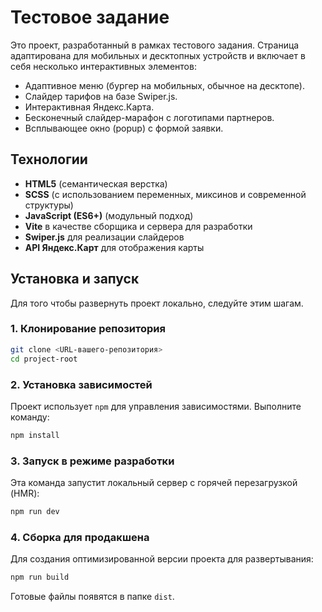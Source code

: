 # Тестовое задание

Это проект, разработанный в рамках тестового задания. Страница адаптирована для мобильных и десктопных устройств и включает в себя несколько интерактивных элементов:

*   Адаптивное меню (бургер на мобильных, обычное на десктопе).
*   Слайдер тарифов на базе Swiper.js.
*   Интерактивная Яндекс.Карта.
*   Бесконечный слайдер-марафон с логотипами партнеров.
*   Всплывающее окно (popup) с формой заявки.

## Технологии

*   **HTML5** (семантическая верстка)
*   **SCSS** (с использованием переменных, миксинов и современной структуры)
*   **JavaScript (ES6+)** (модульный подход)
*   **Vite** в качестве сборщика и сервера для разработки
*   **Swiper.js** для реализации слайдеров
*   **API Яндекс.Карт** для отображения карты

## Установка и запуск

Для того чтобы развернуть проект локально, следуйте этим шагам.

### 1. Клонирование репозитория

```bash
git clone <URL-вашего-репозитория>
cd project-root
```

### 2. Установка зависимостей

Проект использует `npm` для управления зависимостями. Выполните команду:

```bash
npm install
```

### 3. Запуск в режиме разработки

Эта команда запустит локальный сервер с горячей перезагрузкой (HMR):

```bash
npm run dev
```

### 4. Сборка для продакшена

Для создания оптимизированной версии проекта для развертывания:

```bash
npm run build
```
Готовые файлы появятся в папке `dist`.
